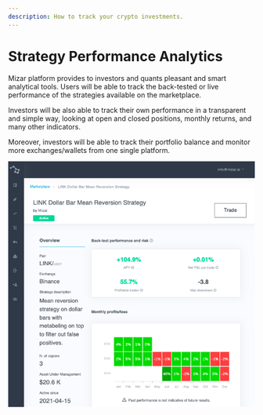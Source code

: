 ```yaml
---
description: How to track your crypto investments.
---
```


# Strategy Performance Analytics

Mizar platform provides to investors and quants pleasant and smart analytical tools. Users will be able to track the back-tested or live performance of the strategies available on the marketplace. 

Investors will be also able to track their own performance in a transparent and simple way, looking at open and closed positions, monthly returns, and many other indicators.

Moreover, investors will be able to track their portfolio balance and monitor more exchanges/wallets from one single platform.

![](../.gitbook/assets/screenshot-2021-04-25-at-14.48.02.png)

